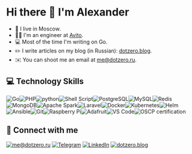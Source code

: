 # Hi there 👋 I'm Alexander

- 👋 I live in Moscow.
- 🧑‍🔬 I'm an engineer at [Avito](https://www.avito.ru/).
- 💻 Most of the time I'm writing on Go.
- ✏️ I write articles on my blog (in Russian): [dotzero.blog](https://dotzero.blog/).
- ✉️ You can shoot me an email at [me@dotzero.ru](mailto:me@dotzero.ru).

## 💻 Technology Skills

![Go](https://img.shields.io/badge/Go-00ADD8?style=for-the-badge&logo=go&logoColor=white)![PHP](https://img.shields.io/badge/PHP-777BB4?style=for-the-badge&logo=php&logoColor=white)![python](https://img.shields.io/badge/python%20-%2314354C.svg?&style=for-the-badge&logo=python&logoColor=white)![Shell Script](https://img.shields.io/badge/Shell_Script-121011?style=for-the-badge&logo=gnu-bash&logoColor=white)![PostgreSQL](https://img.shields.io/badge/PostgreSQL-316192?style=for-the-badge&logo=postgresql&logoColor=white)![MySQL](https://img.shields.io/badge/MySQL-4479A1?style=for-the-badge&logo=mysql&logoColor=white)![Redis](https://img.shields.io/badge/Redis-DC382D?style=for-the-badge&logo=redis&logoColor=white)![MongoDB](https://img.shields.io/badge/MongoDB-4EA94B?style=for-the-badge&logo=mongodb&logoColor=white)![Apache Spark](https://img.shields.io/badge/Apache%20Spark-E25A1C?style=for-the-badge&logo=apachespark&logoColor=white)![Laravel](https://img.shields.io/badge/Laravel-FF2D20?style=for-the-badge&logo=laravel&logoColor=white)![Docker](https://img.shields.io/badge/Docker-2496ED?style=for-the-badge&logo=docker&logoColor=white)![Kubernetes](https://img.shields.io/badge/Kubernetes-326CE5?style=for-the-badge&logo=kubernetes&logoColor=white)![Helm](https://img.shields.io/badge/Helm-0F1689?style=for-the-badge&logo=helm&logoColor=white)![Ansible](https://img.shields.io/badge/Ansible-EE0000?style=for-the-badge&logo=ansible&logoColor=white)![Git](https://img.shields.io/badge/Git-F05032?style=for-the-badge&logo=git&logoColor=black)![Raspberry Pi](https://img.shields.io/badge/Raspberry%20Pi-A22846?style=for-the-badge&logo=raspberrypi&logoColor=white)![Adafruit](https://img.shields.io/badge/Adafruit%20Pi-000000?style=for-the-badge&logo=adafruit&logoColor=white)![VS Code](https://img.shields.io/badge/VS%20Code-007ACC?style=for-the-badge&logo=visualstudiocode&logoColor=white)![OSCP certification](https://img.shields.io/badge/OSCP%20certification-557C94?style=for-the-badge&logo=kalilinux&logoColor=white)

## 🤝 Connect with me

[![me@dotzero.ru](https://img.shields.io/badge/me@dotzero.ru-EA4335.svg?&style=for-the-badge&logo=mail.ru&logoColor=white)](mailto:me@dotzero.ru)
[![Telegram](https://img.shields.io/badge/Telegram-26A5E4.svg?&style=for-the-badge&logo=mail.ru&logoColor=white)](https://t.me/dot_zero)
[![LinkedIn](https://img.shields.io/badge/LinkedIn-0A66C2.svg?&style=for-the-badge&logo=linkedin&logoColor=white)](https://www.linkedin.com/in/dotzero/)
[![dotzero.blog](https://img.shields.io/badge/dotzero.blog-FF5722.svg?&style=for-the-badge&logo=rss&logoColor=white)](https://dotzero.blog)
